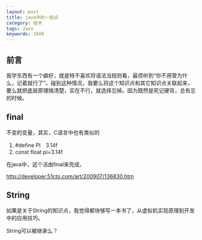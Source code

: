 ```yaml
---
layout: post
title: java中的一些点
category: 技术
tags: Java
keywords: JAVA
---
```


## 前言 ##

我学东西有一个癖好，就是特不喜欢将语法当规则看，最烦听到“你不用管为什么，记着就行了”。碰到这种情况，我要么将这个知识点和其它知识点关联起来，要么就把底层原理搞清楚，实在不行，就选择忘掉。因为既然是死记硬背，总有忘的时候。

## final ##

不变的变量，其实，C语言中也有类似的

1. #define PI　3.14f
2. const float pi=3.14f

在java中，这个活由final来完成，

http://developer.51cto.com/art/200907/136830.htm

## String ##

如果是关于String的知识点，我觉得都快够写一本书了，从虚拟机实现原理到开发中的应用技巧。

String可以被继承么？